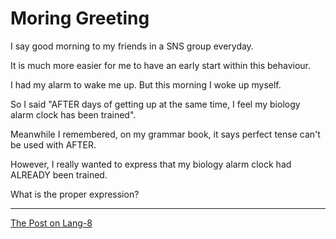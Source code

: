 # Moring Greeting

I say good morning to my friends in a SNS group everyday.

It is much more easier for me to have an early start within this behaviour.

I had my alarm to wake me up. But this morning I woke up myself.

So I said "AFTER days of getting up at the same time, I feel my biology alarm clock has been trained".

Meanwhile I remembered, on my grammar book, it says perfect tense can't be used with AFTER.

However, I really wanted to express that my biology alarm clock had ALREADY been trained.

What is the proper expression?

---

[The Post on Lang-8](http://lang-8.com/1358180/journals/254374661088035562589492880848378431913)
